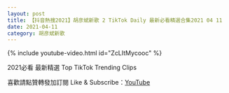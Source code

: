 ```yaml
---
layout: post
title: 【抖音熱搜2021】胡彦斌新歌 2 TikTok Daily 最新必看精選合集2021 04 11
date: 2021-04-11
category: 胡彦斌新歌
---
```


{% include youtube-video.html id="ZcLItMycooc" %}

2021必看 最新精選 Top TikTok Trending Clips

喜歡請點贊轉發加訂閱 Like & Subscribe：[YouTube](https://www.youtube.com/channel/UCAoR7VcanIPd04uEq_GIylA/videos)

